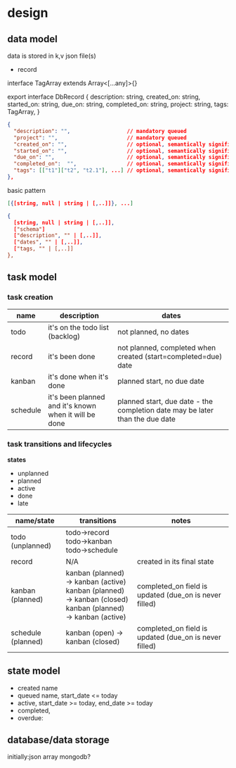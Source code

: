 # design

## data model

data is stored in k,v json file(s)

- record

interface TagArray extends Array<[...any]>{}

export interface DbRecord {
description: string,
created_on: string,
started_on: string,
due_on: string,
completed_on: string,
project: string,
tags: TagArray,
}

```json
{
  "description": "",                  // mandatory queued
  "project": "",                      // mandatory queued
  "created_on": "",                   // optional, semantically significant
  "started_on": "",                   // optional, semantically significant
  "due_on": "",                       // optional, semantically significant
  "completed_on":  "",                // optional, semantically significant
  "tags": [["t1"]["t2", "t2.1"], ...] // optional, semantically significant
},
```

basic pattern

```json
[{[string, null | string | [,..]]}, ...]
```

```json
{
  [string, null | string | [,..]],
  ["schema"]
  ["description", "" | [,..]],
  ["dates", "" | [,..]],
  ["tags, "" | [,..]]
},
```

## task model

### task creation

| name     | description                                           | dates                                                                        |
| -------- | ----------------------------------------------------- | ---------------------------------------------------------------------------- |
| todo     | it's on the todo list (backlog)                       | not planned, no dates                                                        |
| record   | it's been done                                        | not planned, completed when created (start=completed=due) date               |
| kanban   | it's done when it's done                              | planned start, no due date                                                   |
| schedule | it's been planned and it's known when it will be done | planned start, due date - the completion date may be later than the due date |

### task transitions and lifecycles

**states**

- unplanned
- planned
- active
- done
- late

| name/state         | transitions                                                                                                                | notes                                                  |
| ------------------ | -------------------------------------------------------------------------------------------------------------------------- | ------------------------------------------------------ |
| todo (unplanned)   | todo->record <br> todo->kanban <br> todo->schedule                                                                         |                                                        |
| record             | N/A                                                                                                                        | created in its final state                             |
| kanban (planned)   | kanban (planned) -> kanban (active) <br> kanban (planned) -> kanban (closed) <br> kanban (planned) -> kanban (active) <br> | completed_on field is updated (due_on is never filled) |
| schedule (planned) | kanban (open) -> kanban (closed)                                                                                           | completed_on field is updated (due_on is never filled) |

## state model

- created name
- queued name, start_date <= today
- active, start_date >= today, end_date >= today
- completed,
- overdue:

## database/data storage

initially:json array
mongodb?
